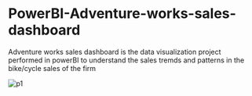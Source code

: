 # PowerBI-Adventure-works-sales-dashboard
Adventure works sales dashboard is the data visualization project performed in powerBI to understand the sales tremds and patterns in the bike/cycle sales of the firm 

![p1](https://github.com/Harikrishnan-Nair/PowerBI-Adventure-works-sales-dashboard/assets/95662379/ddc75d0c-88b4-4675-8960-80560c5a068b)
